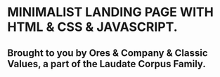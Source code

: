 # MINIMALIST LANDING PAGE WITH HTML & CSS & JAVASCRIPT.

## Brought to you by Ores & Company & Classic Values, a part of the Laudate Corpus Family.
